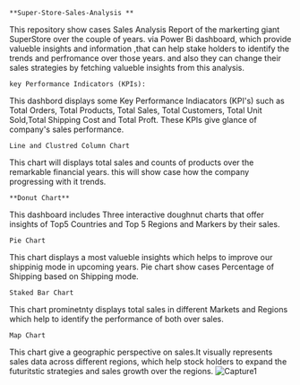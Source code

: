 
    **Super-Store-Sales-Analysis **       
   This repository show cases Sales Analysis Report of the markerting giant SuperStore over the couple of years.
via Power Bi dashboard, which provide valueble insights and information ,that can help stake holders to identify the
trends and perfromance over those years. and also they can change their sales strategies by fetching valueble insights from this analysis.

    key Performance Indicators (KPIs):

This dashbord displays some Key Performance Indiacators (KPI's) such as
Total Orders, Total Products, Total Sales, Total Customers, Total Unit Sold,Total Shipping Cost and Total Proft.
These KPIs give glance of company's sales performance.

    Line and Clustred Column Chart

This chart will displays total sales and counts of products over the remarkable financial years.
this will show case how the  company progressing with it trends.

    **Donut Chart**

This dashboard includes Three interactive doughnut charts that offer insights of Top5 Countries and Top 5 Regions and Markers by their sales.

    Pie Chart

This chart displays a most valueble insights which helps to improve our shippinig  mode in upcoming years.
Pie chart show cases Percentage of Shipping based on Shipping mode.

    Staked Bar Chart 
This chart prominetnty displays total sales in different Markets and Regions which help to identify the performance of both over sales.

    Map Chart

This chart give a geographic perspective on sales.It visually represents sales data across different regions, which help stock holders to 
expand the futuritstic strategies and sales growth over the regions.
![Capture1](https://github.com/arbalu03/Super-Store-Sales-Analysis/assets/136765506/6222f459-4460-416d-9dc0-0d8731e3e724)
